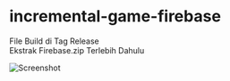 # incremental-game-firebase

File Build di Tag Release<br>
Ekstrak Firebase.zip Terlebih Dahulu

![Screenshot](https://github.com/SyifaAinnur/incremental-game-firebase/Untitled.png)

